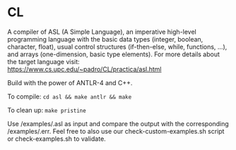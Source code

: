 # CL

A compiler of ASL (A Simple Language), an imperative high-level programming language with the basic data types (integer, boolean, character, float), usual control structures (if-then-else, while, functions, …), and arrays (one-dimension, basic type elements). For more details about the target language visit: https://www.cs.upc.edu/~padro/CL/practica/asl.html

Build with the power of ANTLR-4 and C++.

To compile:
`cd asl && make antlr && make`

To clean up:
`make pristine`

Use /examples/.asl as input and compare the output with the corresponding /examples/.err.
Feel free to also use our check-custom-examples.sh script or check-examples.sh to validate.
